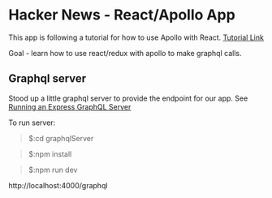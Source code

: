# Hacker News - React/Apollo App
This app is following a tutorial for how to use Apollo with React.
[Tutorial Link](https://www.howtographql.com/react-apollo/1-getting-started/)

Goal - learn how to use react/redux with apollo to make graphql calls.

## Graphql server
Stood up a little graphql server to provide the endpoint for our app.  See [Running an Express GraphQL Server](http://graphql.org/graphql-js/running-an-express-graphql-server/)

To run server:
>$:cd graphqlServer

>$:npm install

>$:npm run dev

http://localhost:4000/graphql

